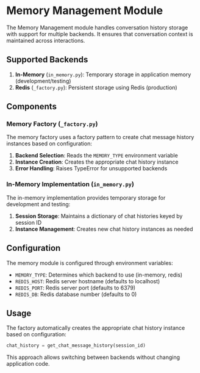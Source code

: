 # Memory Management Module

The Memory Management module handles conversation history storage with support for multiple backends. It ensures that conversation context is maintained across interactions.

## Supported Backends

1. **In-Memory** (`in_memory.py`): Temporary storage in application memory (development/testing)
2. **Redis** (`_factory.py`): Persistent storage using Redis (production)

## Components

### Memory Factory (`_factory.py`)

The memory factory uses a factory pattern to create chat message history instances based on configuration:

1. **Backend Selection**: Reads the `MEMORY_TYPE` environment variable
2. **Instance Creation**: Creates the appropriate chat history instance
3. **Error Handling**: Raises TypeError for unsupported backends

### In-Memory Implementation (`in_memory.py`)

The in-memory implementation provides temporary storage for development and testing:

1. **Session Storage**: Maintains a dictionary of chat histories keyed by session ID
2. **Instance Management**: Creates new chat history instances as needed

## Configuration

The memory module is configured through environment variables:

- `MEMORY_TYPE`: Determines which backend to use (in-memory, redis)
- `REDIS_HOST`: Redis server hostname (defaults to localhost)
- `REDIS_PORT`: Redis server port (defaults to 6379)
- `REDIS_DB`: Redis database number (defaults to 0)

## Usage

The factory automatically creates the appropriate chat history instance based on configuration:

```python
chat_history = get_chat_message_history(session_id)
```

This approach allows switching between backends without changing application code.
